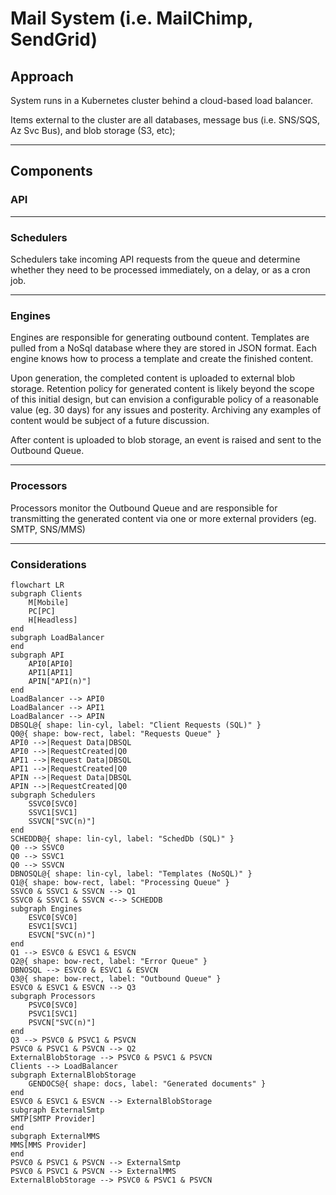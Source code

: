﻿
# Mail System (i.e. MailChimp, SendGrid)

## Approach
System runs in a Kubernetes cluster behind a cloud-based load balancer.

Items external to the cluster are all databases, message bus (i.e. SNS/SQS, Az Svc Bus), and blob storage (S3, etc);
***
## Components

### API
***
### Schedulers
Schedulers take incoming API requests from the queue and determine whether they need to be processed immediately, on a delay, or as a cron job.
***
### Engines
Engines are responsible for generating outbound content. Templates are pulled from a NoSql database where they are stored in JSON format.  Each engine knows how to process a template and create the finished content.

Upon generation, the completed content is uploaded to external blob storage.  Retention policy for generated content is likely beyond the scope of this initial design, but can envision a configurable policy of a reasonable value (eg. 30 days) for any issues and posterity.  Archiving any examples of content would be subject of a future discussion.

After content is uploaded to blob storage, an event is raised and sent to the Outbound Queue.
***
### Processors
Processors monitor the Outbound Queue and are responsible for transmitting the generated content via one or more external providers (eg. SMTP, SNS/MMS)
***
### Considerations

```mermaid
flowchart LR
subgraph Clients
    M[Mobile]
    PC[PC]
    H[Headless]
end
subgraph LoadBalancer
end
subgraph API
    API0[API0]
    API1[API1]
    APIN["API(n)"]
end
LoadBalancer --> API0
LoadBalancer --> API1
LoadBalancer --> APIN
DBSQL@{ shape: lin-cyl, label: "Client Requests (SQL)" }
Q0@{ shape: bow-rect, label: "Requests Queue" }
API0 -->|Request Data|DBSQL
API0 -->|RequestCreated|Q0
API1 -->|Request Data|DBSQL
API1 -->|RequestCreated|Q0
APIN -->|Request Data|DBSQL
APIN -->|RequestCreated|Q0
subgraph Schedulers
    SSVC0[SVC0]
    SSVC1[SVC1]
    SSVCN["SVC(n)"]
end
SCHEDDB@{ shape: lin-cyl, label: "SchedDb (SQL)" }
Q0 --> SSVC0
Q0 --> SSVC1
Q0 --> SSVCN
DBNOSQL@{ shape: lin-cyl, label: "Templates (NoSQL)" }
Q1@{ shape: bow-rect, label: "Processing Queue" }
SSVC0 & SSVC1 & SSVCN --> Q1
SSVC0 & SSVC1 & SSVCN <--> SCHEDDB
subgraph Engines
    ESVC0[SVC0]
    ESVC1[SVC1]
    ESVCN["SVC(n)"]
end
Q1 --> ESVC0 & ESVC1 & ESVCN
Q2@{ shape: bow-rect, label: "Error Queue" }
DBNOSQL --> ESVC0 & ESVC1 & ESVCN
Q3@{ shape: bow-rect, label: "Outbound Queue" }
ESVC0 & ESVC1 & ESVCN --> Q3
subgraph Processors
    PSVC0[SVC0]
    PSVC1[SVC1]
    PSVCN["SVC(n)"]
end
Q3 --> PSVC0 & PSVC1 & PSVCN
PSVC0 & PSVC1 & PSVCN --> Q2
ExternalBlobStorage --> PSVC0 & PSVC1 & PSVCN
Clients --> LoadBalancer
subgraph ExternalBlobStorage
    GENDOCS@{ shape: docs, label: "Generated documents" }
end
ESVC0 & ESVC1 & ESVCN --> ExternalBlobStorage
subgraph ExternalSmtp
SMTP[SMTP Provider]
end
subgraph ExternalMMS
MMS[MMS Provider]
end
PSVC0 & PSVC1 & PSVCN --> ExternalSmtp
PSVC0 & PSVC1 & PSVCN --> ExternalMMS
ExternalBlobStorage --> PSVC0 & PSVC1 & PSVCN
```